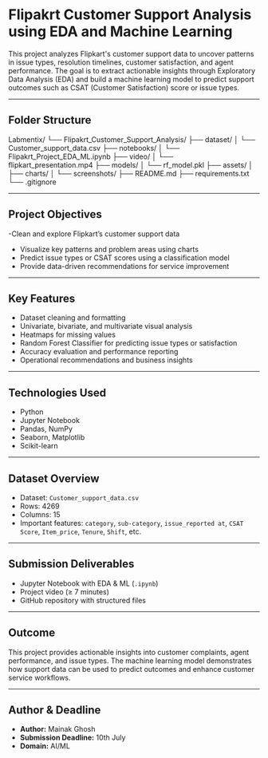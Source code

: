 # Flipakrt Customer Support Analysis using EDA and Machine Learning

This project analyzes Flipkart's customer support data to uncover patterns in issue types, resolution timelines, customer satisfaction, and agent performance. The goal is to extract actionable insights through Exploratory Data Analysis (EDA) and build a machine learning model to predict support outcomes such as CSAT (Customer Satisfaction) score or issue types.

---

##  Folder Structure

Labmentix/
└── Flipakrt_Customer_Support_Analysis/
├── dataset/
│ └── Customer_support_data.csv
├── notebooks/
│ └── Flipakrt_Project_EDA_ML.ipynb
├── video/
│ └── flipkart_presentation.mp4
├── models/
│ └── rf_model.pkl
├── assets/
│ ├── charts/
│ └── screenshots/
├── README.md
├── requirements.txt
└── .gitignore

---

##  Project Objectives

-Clean and explore Flipkart’s customer support data
- Visualize key patterns and problem areas using charts
- Predict issue types or CSAT scores using a classification model
- Provide data-driven recommendations for service improvement

---

##  Key Features

- Dataset cleaning and formatting
- Univariate, bivariate, and multivariate visual analysis
- Heatmaps for missing values
- Random Forest Classifier for predicting issue types or satisfaction
- Accuracy evaluation and performance reporting
- Operational recommendations and business insights

---

##  Technologies Used

- Python
- Jupyter Notebook
- Pandas, NumPy
- Seaborn, Matplotlib
- Scikit-learn

---

##  Dataset Overview

- Dataset: `Customer_support_data.csv`
- Rows: 4269
- Columns: 15
- Important features: `category`, `sub-category`, `issue_reported at`, `CSAT Score`, `Item_price`, `Tenure`, `Shift`, etc.

---

##  Submission Deliverables

- Jupyter Notebook with EDA & ML (`.ipynb`)
- Project video (≥ 7 minutes)
- GitHub repository with structured files
---

##  Outcome

This project provides actionable insights into customer complaints, agent performance, and issue types. The machine learning model demonstrates how support data can be used to predict outcomes and enhance customer service workflows.

---

##  Author & Deadline

- **Author:** Mainak Ghosh  
- **Submission Deadline:** 10th July  
- **Domain:** AI/ML  
